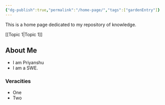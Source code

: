 ```yaml
---
{"dg-publish":true,"permalink":"/home-page/","tags":["gardenEntry"]}
---
```


This is a home page dedicated to my repository of knowledge.

[[Topic 1\|Topic 1]] 

## About Me

- I am Priyanshu
- I am a SWE.
### Veracities
- One 
- Two




